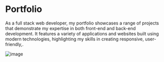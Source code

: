 # Portfolio
As a full stack web developer, my portfolio showcases a range of projects that demonstrate my expertise in both front-end and back-end development. It features a variety of applications and websites built using modern technologies, highlighting my skills in creating responsive, user-friendly,.

![image](https://github.com/user-attachments/assets/9d07302a-3c9d-454a-bddc-07b12491b347)
